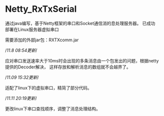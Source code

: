 # Netty_RxTxSerial
通过java编写，基于Netty框架的串口和Socket通信消的息处理服务器。
已成功部署在Linux服务器虚拟串口

需要添加的外部jar包：RXTXcomm.jar

/*11.8 08:54更新*/

应对串口发送速率大于10ms时会出现的多条消息由一个包发出的问题，根据netty提供的Decoder解决，
这样存放和解析消息的数组就不会越界了。


/*11.09 15:32更新*/

适配了linux下的虚拟串口，精简了部分代码。

/*11.11 20:19更新*/

更改linux下串口查找顺序，调整了消息处理结构。
